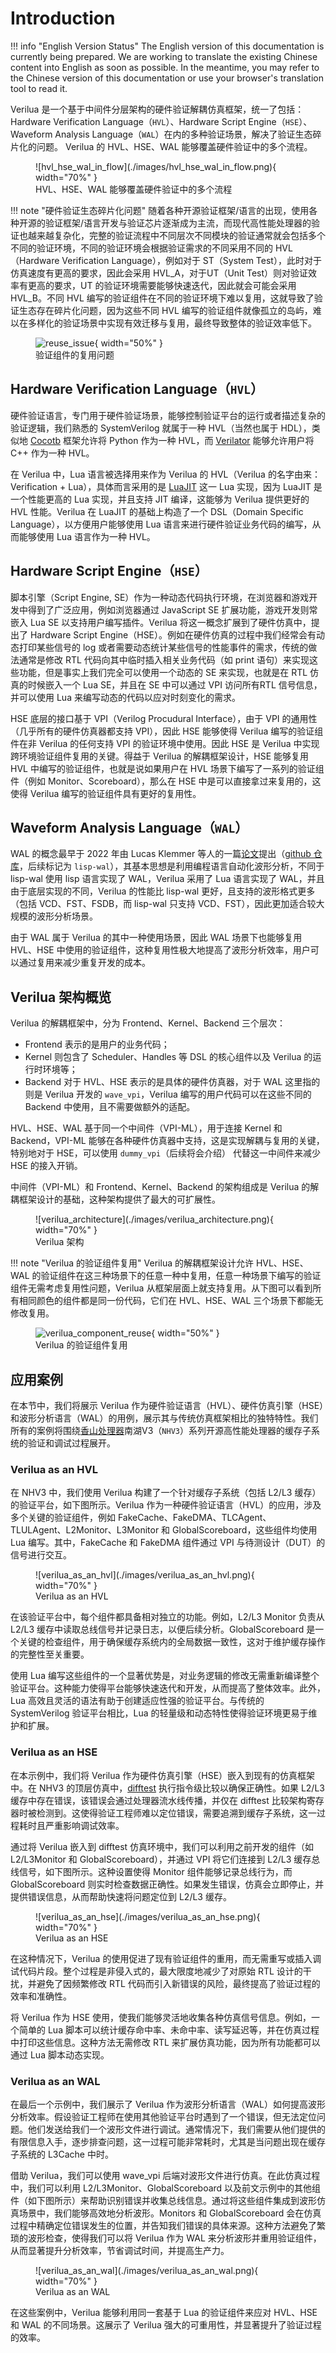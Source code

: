 # Introduction

!!! info "English Version Status"
    The English version of this documentation is currently being prepared. We are working to translate the existing Chinese content into English as soon as possible. In the meantime, you may refer to the Chinese version of this documentation or use your browser's translation tool to read it.

Verilua 是一个基于中间件分层架构的硬件验证解耦仿真框架，统一了包括：Hardware Verification Language（`HVL`）、Hardware Script Engine（`HSE`）、Waveform Analysis Language（`WAL`）在内的多种验证场景，解决了验证生态碎片化的问题。
Verilua 的 HVL、HSE、WAL 能够覆盖硬件验证中的多个流程。
<figure markdown="span">
  ![hvl_hse_wal_in_flow](./images/hvl_hse_wal_in_flow.png){ width="70%" }
  <figcaption>HVL、HSE、WAL 能够覆盖硬件验证中的多个流程</figcaption>
</figure>

!!! note "硬件验证生态碎片化问题"
    随着各种开源验证框架/语言的出现，使用各种开源的验证框架/语言开发与验证芯片逐渐成为主流，而现代高性能处理器的验证也越来越复杂化，完整的验证流程中不同层次不同模块的验证通常就会包括多个不同的验证环境，不同的验证环境会根据验证需求的不同采用不同的 HVL（Hardware Verification Language），例如对于 ST（System Test），此时对于仿真速度有更高的要求，因此会采用 HVL_A，对于UT（Unit Test）则对验证效率有更高的要求，UT 的验证环境需要能够快速迭代，因此就会可能会采用 HVL_B。不同 HVL 编写的验证组件在不同的验证环境下难以复用，这就导致了验证生态存在碎片化问题，因为这些不同 HVL 编写的验证组件就像孤立的岛屿，难以在多样化的验证场景中实现有效迁移与复用，最终导致整体的验证效率低下。
    <figure markdown="span">
      ![reuse_issue](./images/reuse_issue.png){ width="50%" }
      <figcaption>验证组件的复用问题</figcaption>
    </figure>

## Hardware Verification Language（`HVL`）
硬件验证语言，专门用于硬件验证场景，能够控制验证平台的运行或者描述复杂的验证逻辑，我们熟悉的 SystemVerilog 就属于一种 HVL（当然也属于 HDL），类似地 [Cocotb](https://www.cocotb.org/) 框架允许将 Python 作为一种 HVL，而 [Verilator](https://veripool.org/guide/latest/) 能够允许用户将 C++ 作为一种 HVL。

在 Verilua 中，Lua 语言被选择用来作为 Verilua 的 HVL（Verilua 的名字由来：Verification + Lua），具体而言采用的是 [LuaJIT](https://luajit.org/) 这一 Lua 实现，因为 LuaJIT 是一个性能更高的 Lua 实现，并且支持 JIT 编译，这能够为 Verilua 提供更好的 HVL 性能。Verilua 在 LuaJIT 的基础上构造了一个 DSL（Domain Specific Language），以方便用户能够使用 Lua 语言来进行硬件验证业务代码的编写，从而能够使用 Lua 语言作为一种 HVL。

## Hardware Script Engine（`HSE`）
脚本引擎（Script Engine, SE）作为一种动态代码执行环境，在浏览器和游戏开发中得到了广泛应用，例如浏览器通过 JavaScript SE 扩展功能，游戏开发则常嵌入 Lua SE 以支持用户编写插件。Verilua 将这一概念扩展到了硬件仿真中，提出了 Hardware Script Engine（HSE）。例如在硬件仿真的过程中我们经常会有动态打印某些信号的 log 或者需要动态统计某些信号的性能事件的需求，传统的做法通常是修改 RTL 代码向其中临时插入相关业务代码（如 print 语句）来实现这些功能，但是事实上我们完全可以使用一个动态的 SE 来实现，也就是在 RTL 仿真的时候嵌入一个 Lua SE，并且在 SE 中可以通过 VPI 访问所有RTL 信号信息，并可以使用 Lua 来编写动态的代码以应对时刻变化的需求。

HSE 底层的接口基于 VPI（Verilog Procudural Interface），由于 VPI 的通用性（几乎所有的硬件仿真器都支持 VPI），因此 HSE 能够使得 Verilua 编写的验证组件在非 Verilua 的任何支持 VPI 的验证环境中使用。因此 HSE 是 Verilua 中实现跨环境验证组件复用的关键。得益于 Verilua 的解耦框架设计，HSE 能够复用 HVL 中编写的验证组件，也就是说如果用户在 HVL 场景下编写了一系列的验证组件（例如 Monitor、Scoreboard），那么在 HSE 中是可以直接拿过来复用的，这使得 Verilua 编写的验证组件具有更好的复用性。

## Waveform Analysis Language（`WAL`）
WAL 的概念最早于 2022 年由 Lucas Klemmer 等人的一篇[论文](https://ics.jku.at/files/2022ASPDAC_WAL.pdf)提出（[github 仓库](https://github.com/ics-jku/wal)，后续标记为 `lisp-wal`），其基本思想是利用编程语言自动化波形分析，不同于 lisp-wal 使用 lisp 语言实现了 WAL，Verilua 采用了 Lua 语言实现了 WAL，并且由于底层实现的不同，Verilua 的性能比 lisp-wal 更好，且支持的波形格式更多（包括 VCD、FST、FSDB，而 lisp-wal 只支持 VCD、FST），因此更加适合较大规模的波形分析场景。

由于 WAL 属于 Verilua 的其中一种使用场景，因此 WAL 场景下也能够复用 HVL、HSE 中使用的验证组件，这种复用性极大地提高了波形分析效率，用户可以通过复用来减少重复开发的成本。

## Verilua 架构概览
Verilua 的解耦框架中，分为 Frontend、Kernel、Backend 三个层次：

- Frontend 表示的是用户的业务代码；
- Kernel 则包含了 Scheduler、Handles 等 DSL 的核心组件以及 Verilua 的运行时环境等；
- Backend 对于 HVL、HSE 表示的是具体的硬件仿真器，对于 WAL 这里指的则是 Verilua 开发的 `wave_vpi`，Verilua 编写的用户代码可以在这些不同的 Backend 中使用，且不需要做额外的适配。

HVL、HSE、WAL 基于同一个中间件（VPI-ML），用于连接 Kernel 和 Backend，VPI-ML 能够在各种硬件仿真器中支持，这是实现解耦与复用的关键，特别地对于 HSE，可以使用 `dummy_vpi`（后续将会介绍） 代替这一中间件来减少 HSE 的接入开销。

中间件（VPI-ML）和 Frontend、Kernel、Backend 的架构组成是 Verilua 的解耦框架设计的基础，这种架构提供了最大的可扩展性。

<figure markdown="span">
  ![verilua_architecture](./images/verilua_architecture.png){ width="70%" }
  <figcaption>Verilua 架构</figcaption>
</figure>

!!! note "Verilua 的验证组件复用"
    Verilua 的解耦框架设计允许 HVL、HSE、WAL 的验证组件在这三种场景下的任意一种中复用，任意一种场景下编写的验证组件无需考虑复用性问题，Verilua 从框架层面上就支持复用。从下图可以看到所有相同颜色的组件都是同一份代码，它们在 HVL、HSE、WAL 三个场景下都能无修改复用。
    <figure markdown="span">
      ![verilua_component_reuse](./images/verilua_component_reuse.png){ width="50%" }
      <figcaption>Verilua 的验证组件复用</figcaption>
    </figure>

## 应用案例
在本节中，我们将展示 Verilua 作为硬件验证语言（HVL）、硬件仿真引擎（HSE）和波形分析语言（WAL）的用例，展示其与传统仿真框架相比的独特特性。我们所有的案例将围绕[香山处理器](https://github.com/OpenXiangShan/XiangShan)南湖V3（`NHV3`）系列开源高性能处理器的缓存子系统的验证和调试过程展开。

### Verilua as an HVL
在 NHV3 中，我们使用 Verilua 构建了一个针对缓存子系统（包括 L2/L3 缓存）的验证平台，如下图所示。Verilua 作为一种硬件验证语言（HVL）的应用，涉及多个关键的验证组件，例如 FakeCache、FakeDMA、TLCAgent、TLULAgent、L2Monitor、L3Monitor 和 GlobalScoreboard，这些组件均使用 Lua 编写。其中，FakeCache 和 FakeDMA 组件通过 VPI 与待测设计（DUT）的信号进行交互。

<figure markdown="span">
  ![verilua_as_an_hvl](./images/verilua_as_an_hvl.png){ width="70%" }
  <figcaption>Verilua as an HVL</figcaption>
</figure>

在该验证平台中，每个组件都具备相对独立的功能。例如，L2/L3 Monitor 负责从 L2/L3 缓存中读取总线信号并记录日志，以便后续分析。GlobalScoreboard 是一个关键的检查组件，用于确保缓存系统内的全局数据一致性，这对于维护缓存操作的完整性至关重要。

使用 Lua 编写这些组件的一个显著优势是，对业务逻辑的修改无需重新编译整个验证平台。这种能力使得平台能够快速迭代和开发，从而提高了整体效率。此外，Lua 高效且灵活的语法有助于创建适应性强的验证平台。与传统的 SystemVerilog 验证平台相比，Lua 的轻量级和动态特性使得验证环境更易于维护和扩展。

### Verilua as an HSE
在本示例中，我们将 Verilua 作为硬件仿真引擎（HSE）嵌入到现有的仿真框架中。在 NHV3 的顶层仿真中，[difftest](https://github.com/OpenXiangShan/difftest) 执行指令级比较以确保正确性。如果 L2/L3 缓存中存在错误，该错误会通过处理器流水线传播，并仅在 difftest 比较架构寄存器时被检测到。这使得验证工程师难以定位错误，需要追溯到缓存子系统，这一过程耗时且严重影响调试效率。

通过将 Verilua 嵌入到 difftest 仿真环境中，我们可以利用之前开发的组件（如 L2/L3Monitor 和 GlobalScoreboard），并通过 VPI 将它们连接到 L2/L3 缓存总线信号，如下图所示。这种设置使得 Monitor 组件能够记录总线行为，而 GlobalScoreboard 则实时检查数据正确性。如果发生错误，仿真会立即停止，并提供错误信息，从而帮助快速将问题定位到 L2/L3 缓存。

<figure markdown="span">
  ![verilua_as_an_hse](./images/verilua_as_an_hse.png){ width="70%" }
  <figcaption>Verilua as an HSE</figcaption>
</figure>

在这种情况下，Verilua 的使用促进了现有验证组件的重用，而无需重写或插入调试代码片段。整个过程是非侵入式的，最大限度地减少了对原始 RTL 设计的干扰，并避免了因频繁修改 RTL 代码而引入新错误的风险，最终提高了验证过程的效率和准确性。

将 Verilua 作为 HSE 使用，使我们能够灵活地收集各种仿真信号信息。例如，一个简单的 Lua 脚本可以统计缓存命中率、未命中率、读写延迟等，并在仿真过程中打印这些信息。这种方法无需修改 RTL 来扩展仿真功能，因为所有功能都可以通过 Lua 脚本动态实现。

### Verilua as an WAL
在最后一个示例中，我们展示了 Verilua 作为波形分析语言（WAL）如何提高波形分析效率。假设验证工程师在使用其他验证平台时遇到了一个错误，但无法定位问题。他们发送给我们一个波形文件进行调试。通常情况下，我们需要从他们提供的有限信息入手，逐步排查问题，这一过程可能非常耗时，尤其是当问题出现在缓存子系统的 L3Cache 中时。

借助 Verilua，我们可以使用 wave_vpi 后端对波形文件进行仿真。在此仿真过程中，我们可以利用 L2/L3Monitor、GlobalScoreboard 以及前文示例中的其他组件（如下图所示）来帮助识别错误并收集总线信息。通过将这些组件集成到波形仿真场景中，我们能够高效地分析波形。Monitors 和 GlobalScoreboard 会在仿真过程中精确定位错误发生的位置，并告知我们错误的具体来源。这种方法避免了繁琐的波形检查，使得我们可以将 Verilua 作为 WAL 来分析波形并重用验证组件，从而显著提升分析效率，节省调试时间，并提高生产力。

<figure markdown="span">
  ![verilua_as_an_wal](./images/verilua_as_an_wal.png){ width="70%" }
  <figcaption>Verilua as an WAL</figcaption>
</figure>

在这些案例中，Verilua 能够利用同一套基于 Lua 的验证组件来应对 HVL、HSE 和 WAL 的不同场景。这展示了 Verilua 强大的可重用性，并显著提升了验证过程的效率。
